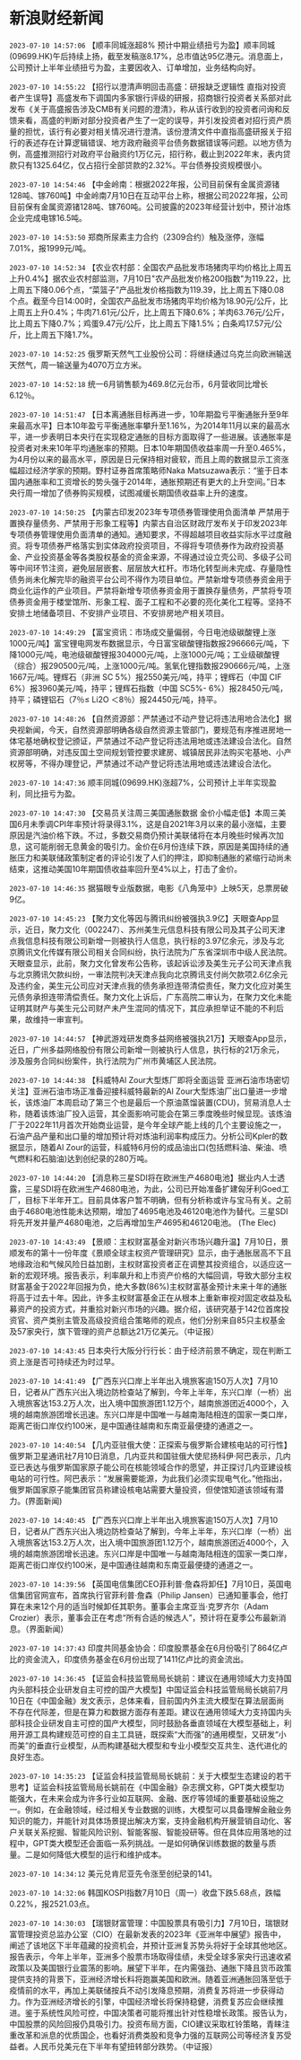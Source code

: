 # 新浪财经新闻
`2023-07-10 14:57:06` 【顺丰同城涨超8% 预计中期业绩扭亏为盈】顺丰同城(09699.HK)午后持续上扬，截至发稿涨8.17%，总市值达95亿港元。消息面上，公司预计上半年业绩扭亏为盈，主要因收入、订单增加，业务结构向好。

`2023-07-10 14:55:22` 【招行以澄清声明回击高盛：研报缺乏逻辑性 直指对投资者产生误导】高盛发布下调国内多家银行评级的研报，招商银行投资者关系部对此发布《关于高盛报告涉及CMB有关问题的澄清》，称从该行收到的投资者问询和反馈来看，高盛的判断对部分投资者产生了一定的误导，并引发投资者对招行资产质量的担忧，该行有必要对相关情况进行澄清。该份澄清文件中直指高盛研报关于招行的表述存在计算逻辑错误、地方政府融资平台债务数据错误等问题。以地方债为例，高盛推测招行对政府平台融资约1万亿元，招行称，截止到2022年末，表内贷款只有1325.64亿，仅占招行全部贷款的2.32%。平台债券投资规模很小。

`2023-07-10 14:54:46` 【中金岭南：根据2022年报，公司目前保有金属资源锗128吨、镓760吨】中金岭南7月10日在互动平台上称，根据公司2022年报，公司目前保有金属资源锗128吨、镓760吨。公司披露的2023年经营计划中，预计冶炼企业完成电镓16.5吨。

`2023-07-10 14:53:50` 郑商所尿素主力合约（2309合约）触及涨停，涨幅7.01%，报1999元/吨。

`2023-07-10 14:52:34` 【农业农村部：全国农产品批发市场猪肉平均价格比上周五上升0.4%】据农业农村部监测，7月10日"农产品批发价格200指数"为119.22，比上周五下降0.06个点，“菜篮子”产品批发价格指数为119.39，比上周五下降0.08个点。截至今日14:00时，全国农产品批发市场猪肉平均价格为18.90元/公斤，比上周五上升0.4%；牛肉71.61元/公斤，比上周五下降0.6%；羊肉63.76元/公斤，比上周五下降0.7%；鸡蛋9.47元/公斤，比上周五下降1.5%；白条鸡17.57元/公斤，比上周五下降1.7%。

`2023-07-10 14:52:25` 俄罗斯天然气工业股份公司：将继续通过乌克兰向欧洲输送天然气，周一输送量为4070万立方米。

`2023-07-10 14:52:18` 统一6月销售额为469.8亿元台币，6月营收同比增长6.12％。

`2023-07-10 14:51:47` 【日本离通胀目标再进一步，10年期盈亏平衡通胀升至9年来最高水平】日本10年盈亏平衡通胀率攀升至1.16%，为2014年11月以来的最高水平，进一步表明日本央行在实现稳定通胀的目标方面取得了一些进展。该通胀率是投资者对未来10年平均通胀率的预期。日本10年期国债收益率周一升至0.465%，为4月份以来的最高水平，原因是日元保持相对疲软，而且上周的数据显示工资涨幅超过经济学家的预期。野村证券首席策略师Naka Matsuzawa表示：“鉴于日本国内通胀率和工资增长的势头强于2014年，通胀预期还有更大的上升空间。”日本央行周一增加了债券购买规模，试图减缓长期国债收益率上升的速度。

`2023-07-10 14:50:25` 【内蒙古印发2023年专项债券管理使用负面清单 严禁用于置换存量债务、严禁用于形象工程等】内蒙古自治区财政厅发布关于印发2023年专项债券管理使用负面清单的通知。通知要求，不得超越项目收益实际水平过度融资。将专项债券严格落实到实体政府投资项目，不得将专项债券作为政府投资基金、产业投资基金等各类股权基金的资金来源，不得通过设立壳公司、多级子公司等中间环节注资，避免层层嵌套、层层放大杠杆。市场化转型尚未完成、存量隐性债务尚未化解完毕的融资平台公司不得作为项目单位。严禁新增专项债券资金用于商业化运作的产业项目。严禁将新增专项债券资金用于置换存量债务，严禁将专项债券资金用于楼堂馆所、形象工程、面子工程和不必要的亮化美化工程等。坚持不安排土地储备项目、不安排产业项目、不安排房地产相关项目。

`2023-07-10 14:49:29` 【富宝资讯：市场成交量偏弱，今日电池级碳酸锂上涨1000元/吨】富宝锂电网发布数据显示，今日富宝碳酸锂指数报296666元/吨，下降1000元/吨，电池级碳酸锂报304000元/吨，上涨1000元/吨；工业级碳酸锂（综合）报290500元/吨，上涨1000元/吨。氢氧化锂指数报290666元/吨，上涨1667元/吨。锂辉石（非洲 SC 5%）报2550美元/吨，持平；锂辉石（中国 CIF 6%）报3960美元/吨，持平；锂辉石指数（中国 SC5%- 6%）报28450元/吨，持平；磷锂铝石（7％≤ Li2O ＜8％）报24450元/吨，持平。

`2023-07-10 14:48:26` 【自然资源部：严禁通过不动产登记将违法用地合法化】据央视新闻，今天，自然资源部明确各级自然资源主管部门，要规范有序推进房地一体宅基地确权登记颁证，严禁通过不动产登记将违法用地或违法建设合法化。自然资源部明确，对违反国土空间规划管控要求建房、城镇居民非法购买宅基地、小产权房等，不得办理登记，严禁通过不动产登记将违法用地或违法建设合法化。

`2023-07-10 14:47:36` 顺丰同城(09699.HK)涨超7%，公司预计上半年实现盈利，同比扭亏为盈。

`2023-07-10 14:47:30` 【交易员关注周三美国通胀数据 金价小幅走低】本周三美国6月未季调CPI年率预计将录得3.1%，这是自2021年3月以来的最小涨幅，主要原因是汽油价格下跌。不过，多数交易商仍预计美联储将在本月晚些时候再次加息，这可能削弱无息黄金的吸引力。金价在6月份连续下跌，原因是美国持续的通胀压力和美联储政策制定者的评论引发了人们的押注，即抑制通胀的紧缩行动尚未结束，这推动美国10年期国债收益率回升至4%以上，打击了金价。

`2023-07-10 14:46:35` 据猫眼专业版数据，电影《八角笼中》上映5天，总票房破9亿。

`2023-07-10 14:45:23` 【聚力文化等因与腾讯纠纷被强执3.9亿】天眼查App显示，近日，聚力文化（002247）、苏州美生元信息科技有限公司及其子公司天津点我信息科技有限公司新增一则被执行人信息，执行标的3.97亿余元，涉及与北京腾讯文化传媒有限公司相关合同纠纷，执行法院为广东省深圳市中级人民法院。天眼查显示，此前，聚力文化曾发布公告称，该起诉讼涉及美生元子公司天津点我与北京腾讯欠款纠纷，一审法院判决天津点我向北京腾讯支付尚欠款项2.6亿余元及违约金，美生元公司应对天津点我的债务承担连带清偿责任，聚力文化应对美生元债务承担连带清偿责任。聚力文化上诉后，广东高院二审认为，在聚力文化未能证明其财产与美生元公司财产未产生混同的情况下，其应承担举证不能的不利后果，故维持一审宣判。

`2023-07-10 14:44:57` 【神武游戏研发商多益网络被强执21万】天眼查App显示，近日，广州多益网络股份有限公司新增一则被执行人信息，执行标的21万余元，涉及服务合同纠纷案件，执行法院为广州市黄埔区人民法院。

`2023-07-10 14:44:38` 【科威特Al Zour大型炼厂即将全面运营 亚洲石油市场密切关注】亚洲石油市场正准备迎接科威特最新的Al Zour大型炼油厂出口量进一步增长，该炼油厂本周启动了第三个也是最后一个原油蒸馏装置(CDU)，贸易消息人士称，随着该炼油厂投入运营，其全面影响可能会在第三季度晚些时候显现。该炼油厂于2022年11月首次开始商业运营，是今年全球产能上线的几个主要设施之一，石油产品产量和出口量的增加预计将对炼油利润率构成压力。分析公司Kpler的数据显示，随着Al Zour的运营，科威特6月份的成品油出口(包括燃料油、柴油、喷气燃料和石脑油)达到创纪录的280万吨。

`2023-07-10 14:44:20` 【消息称三星SDI将在欧洲生产4680电池】据业内人士透露，三星SDI将在欧洲生产4680电池，为此，公司已开始准备扩建匈牙利Goed工厂，目标下半年开工。目前具体客户暂不明确，但有分析称或许与宝马有关。之前由于4680电池性能未达预期，增加了4695电池及46120电池作为替代。三星SDI将先开发并量产4680电池，之后再增加生产4695和46120电池。 (The Elec)

`2023-07-10 14:43:49` 【景顺：主权财富基金对新兴市场兴趣升温】7月10日，景顺发布的第十一份年度《景顺全球主权资产管理研究》显示，由于通胀居高不下且地缘政治和气候风险日益加剧，主权财富投资者正在调整其投资组合，以适应这一新的宏观环境。报告表示，利率飙升和上市资产价格的大幅回调，导致大部分主权财富基金于2022年回报为负，绝大多数(86%)主权财富基金预计未来十年的通胀将高于过去十年。因此，许多主权财富基金正在从根本上重新审视对固定收益及私募资产的投资方式，并重拾对新兴市场的兴趣。据介绍，该研究基于142位首席投资官、资产类别主管及高级投资组合策略师的观点，他们分别来自85只主权基金及57家央行，旗下管理的资产总额达21万亿美元。（中证报）

`2023-07-10 14:43:45` 日本央行大阪分行行长：由于经济前景不确定，现在判断工资上涨是否可持续还为时过早。

`2023-07-10 14:41:49` 【广西东兴口岸上半年出入境旅客逾150万人次】7月10日，记者从广西东兴出入境边防检查站了解到，今年上半年，东兴口岸（一桥）出入境旅客达153.2万人次，出入境中国旅游团1.12万个，越南旅游团近4000个，入境的越南旅游团增长迅速。东兴口岸是中国唯一与越南海陆相连的国家一类口岸，距离芒街口岸仅约100米，是中国通往越南和东南亚最便捷的通道之一。

`2023-07-10 14:40:54` 【几内亚驻俄大使：正探索与俄罗斯合建核电站的可行性】俄罗斯卫星通讯社7月10日消息，几内亚共和国驻俄大使尼扬科伊·阿巴表示，几内亚已表达与俄罗斯国家原子能公司在核能领域合作的愿望，并正探讨几内亚建设核电站的可行性。阿巴表示：“发展需要能源，为此我们必须实现电气化。”他指出，俄罗斯国家原子能集团官员称建设核电站需要大量投资，但使馆知道该领域有潜力。(界面新闻)

`2023-07-10 14:40:45` 【广西东兴口岸上半年出入境旅客逾150万人次】7月10日，记者从广西东兴出入境边防检查站了解到，今年上半年，东兴口岸（一桥）出入境旅客达153.2万人次，出入境中国旅游团1.12万个，越南旅游团近4000个，入境的越南旅游团增长迅速。东兴口岸是中国唯一与越南海陆相连的国家一类口岸，距离芒街口岸仅约100米，是中国通往越南和东南亚最便捷的通道之一。

`2023-07-10 14:39:56` 【英国电信集团CEO菲利普·詹森将卸任】7月10日，英国电信集团官网宣布，首席执行官菲利普·詹森（Philip Jansen）已通知董事会，他打算在未来12个月的适当时候卸任其职务。董事会主席亚当·克罗齐尔（Adam Crozier）表示，董事会正在考虑“所有合适的候选人”，预计将在夏季公布最新消息。（界面新闻）

`2023-07-10 14:37:43` 印度共同基金协会：印度股票基金在6月份吸引了864亿卢比的资金流入，印度债务基金在6月份出现了1411亿卢比的资金流出。

`2023-07-10 14:36:45` 【证监会科技监管局局长姚前：建议在通用领域大力支持国内头部科技企业研发自主可控的国产大模型】中国证监会科技监管局局长姚前7月10日在《中国金融》发文表示，总体来看，目前国内外主流大模型在算法层面尚不存在代际差，但是在算力和数据方面存有差距。建议在通用领域大力支持国内头部科技企业研发自主可控的国产大模型，同时鼓励各垂直领域在大模型基础上，利用开源工具构建规范可控的自主工具链，既探索“大而强”的通用模型，又研发“小而美”的垂直行业模型，从而构建基础大模型和专业小模型交互共生、迭代进化的良好生态。

`2023-07-10 14:35:23` 【证监会科技监管局局长姚前：关于大模型生态建设的若干思考】证监会科技监管局局长姚前在《中国金融》杂志撰文称，GPT类大模型功能强大，在未来会成为许多行业如互联网、金融、医疗等领域的重要基础设施之一。例如，在金融领域，经过相关专业数据的训练，大模型可以具备理解金融业务知识的能力，并能针对具体场景提出解决方案，支持金融机构开展营销自动化、客户关联关系挖掘、智能风险识别、智能客服、智能投研等。但在具体应用落地的过程中，GPT类大模型还会面临一系列挑战。一是如何确保训练数据的数量与质量。二是如何降低大模型的运行和维护成本。

`2023-07-10 14:34:12` 美元兑肯尼亚先令涨至创纪录的141。

`2023-07-10 14:32:06` 韩国KOSPI指数7月10日（周一）收盘下跌5.68点，跌幅0.22%，报2521.03点。

`2023-07-10 14:30:03` 【瑞银财富管理：中国股票具有吸引力】7月10日，瑞银财富管理投资总监办公室（CIO）在最新发表的2023年《亚洲年中展望》报告中，阐述了该地区下半年蕴藏的投资机会，并预计亚洲复苏势头将好于全球其他地区。报告表示，今年上半年，亚洲多个股票市场取得佳绩，未受全球多家央行迅速收紧政策以及美国银行业震荡的影响。展望下半年，在内需强劲、通胀下降且货币政策提供支持的背景下，亚洲经济增长料将跑赢美国和欧洲。随着亚洲通胀回落至低于疫情前的水平，再加上美联储按兵不动引发降息预期，消费复苏将进一步获得动力。作为亚洲经济增长的引擎，中国经济增长将保持稳健，消费复苏应会继续推进。鉴于系统性风险可控，中国决策者可能将推出针对性稳增长政策。报告认为，中国股票的风险回报仍具吸引力。投资布局方面，CIO建议采取杠铃策略，青睐注重改革和派息的优质国企，也看好消费类股和竞争力强的互联网公司等经济复苏受益者。人民币兑美元在下半年有望扭转部分跌势。（中证报）

